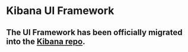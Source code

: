 # Kibana UI Framework

## The UI Framework has been officially migrated into the [Kibana repo](https://github.com/elastic/kibana/tree/master/src/ui_framework).